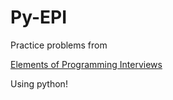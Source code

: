 # Py-EPI
Practice problems from 

[Elements of Programming Interviews](http://elementsofprogramminginterviews.com/)

Using python!
